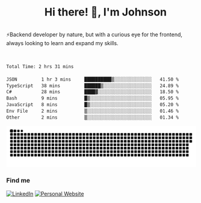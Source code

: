 <div id="user-content-toc">
  <ul align="center">
    <summary><h1 style="display: inline-block">Hi there! 👋, I'm Johnson</h1></summary>
  </ul>
</div>

⚡Backend developer by nature, but with a curious eye for the frontend, always looking to learn and expand my skills.

<br>


<!--START_SECTION:waka-->

```txt
Total Time: 2 hrs 31 mins

JSON         1 hr 3 mins     ██████████▒░░░░░░░░░░░░░░   41.50 %
TypeScript   38 mins         ██████▒░░░░░░░░░░░░░░░░░░   24.89 %
C#           28 mins         ████▓░░░░░░░░░░░░░░░░░░░░   18.50 %
Bash         9 mins          █▒░░░░░░░░░░░░░░░░░░░░░░░   05.95 %
JavaScript   8 mins          █▒░░░░░░░░░░░░░░░░░░░░░░░   05.20 %
Env File     2 mins          ▒░░░░░░░░░░░░░░░░░░░░░░░░   01.46 %
Other        2 mins          ▒░░░░░░░░░░░░░░░░░░░░░░░░   01.34 %
```

<!--END_SECTION:waka-->

<picture>
  <source  srcset="https://github.com/joshwambere/joshwambere/blob/output/github-contribution-grid-snake-dark.svg?palette=github-dark">
  <source  srcset="https://github.com/joshwambere/joshwambere/blob/output/github-contribution-grid-snake.svg">
  <img alt="github contribution grid snake animation" src="https://github.com/joshwambere/joshwambere/blob/output/github-contribution-grid-snake.svg">
</picture>

### Find me
<a href="https://www.linkedin.com/in/dusabe-johnson" target="_blank"><img src="https://img.shields.io/badge/LinkedIn-%230077B5.svg?&style=flat&logo=linkedin&logoColor=white" alt="LinkedIn"></a>
‎‎ [![Personal Website](https://img.shields.io/badge/visit-Johnsonis.me-blue)](https://johnsonis.me/)
